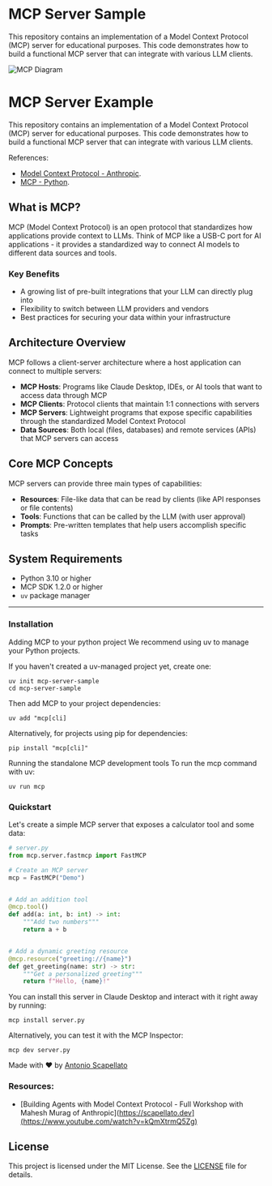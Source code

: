# MCP Server Sample

This repository contains an implementation of a Model Context Protocol (MCP) server for educational purposes. This code demonstrates how to build a functional MCP server that can integrate with various LLM clients.

![MCP Diagram](assets/architecture.png)

# MCP Server Example

This repository contains an implementation of a Model Context Protocol (MCP) server for educational purposes. This code demonstrates how to build a functional MCP server that can integrate with various LLM clients.

References: 
- [Model Context Protocol - Anthropic](https://modelcontextprotocol.io/).
- [MCP - Python](https://pypi.org/project/mcp/).

## What is MCP?

MCP (Model Context Protocol) is an open protocol that standardizes how applications provide context to LLMs. Think of MCP like a USB-C port for AI applications - it provides a standardized way to connect AI models to different data sources and tools.


### Key Benefits

- A growing list of pre-built integrations that your LLM can directly plug into
- Flexibility to switch between LLM providers and vendors
- Best practices for securing your data within your infrastructure

## Architecture Overview

MCP follows a client-server architecture where a host application can connect to multiple servers:

- **MCP Hosts**: Programs like Claude Desktop, IDEs, or AI tools that want to access data through MCP
- **MCP Clients**: Protocol clients that maintain 1:1 connections with servers
- **MCP Servers**: Lightweight programs that expose specific capabilities through the standardized Model Context Protocol
- **Data Sources**: Both local (files, databases) and remote services (APIs) that MCP servers can access

## Core MCP Concepts

MCP servers can provide three main types of capabilities:

- **Resources**: File-like data that can be read by clients (like API responses or file contents)
- **Tools**: Functions that can be called by the LLM (with user approval)
- **Prompts**: Pre-written templates that help users accomplish specific tasks

## System Requirements

- Python 3.10 or higher
- MCP SDK 1.2.0 or higher
- `uv` package manager

--- 

### Installation
Adding MCP to your python project
We recommend using uv to manage your Python projects.

If you haven't created a uv-managed project yet, create one:

```
uv init mcp-server-sample
cd mcp-server-sample
```

Then add MCP to your project dependencies:

```console
uv add "mcp[cli]
```
Alternatively, for projects using pip for dependencies:

```console
pip install "mcp[cli]"
```

Running the standalone MCP development tools
To run the mcp command with uv:

```console
uv run mcp
```

### Quickstart
Let's create a simple MCP server that exposes a calculator tool and some data:

```python
# server.py
from mcp.server.fastmcp import FastMCP

# Create an MCP server
mcp = FastMCP("Demo")


# Add an addition tool
@mcp.tool()
def add(a: int, b: int) -> int:
    """Add two numbers"""
    return a + b


# Add a dynamic greeting resource
@mcp.resource("greeting://{name}")
def get_greeting(name: str) -> str:
    """Get a personalized greeting"""
    return f"Hello, {name}!"
```

You can install this server in Claude Desktop and interact with it right away by running:

```console
mcp install server.py
```
Alternatively, you can test it with the MCP Inspector:

```console
mcp dev server.py
```

Made with ❤️ by [Antonio Scapellato](https://scapellato.dev)

### Resources: 
- [Building Agents with Model Context Protocol - Full Workshop with Mahesh Murag of Anthropic](https://scapellato.dev](https://www.youtube.com/watch?v=kQmXtrmQ5Zg)


## License

This project is licensed under the MIT License. See the [LICENSE](LICENSE) file for details.
